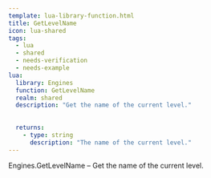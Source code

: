 ```yaml
---
template: lua-library-function.html
title: GetLevelName
icon: lua-shared
tags:
  - lua
  - shared
  - needs-verification
  - needs-example
lua:
  library: Engines
  function: GetLevelName
  realm: shared
  description: "Get the name of the current level."
  
  
  returns:
    - type: string
      description: "The name of the current level."
---
```


<div class="lua__search__keywords">
Engines.GetLevelName &#x2013; Get the name of the current level.
</div>
